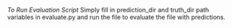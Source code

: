 *To Run Evaluation Script*
Simply fill in prediction_dir and truth_dir path variables in evaluate.py and run the file to evaluate the file with predictions.

